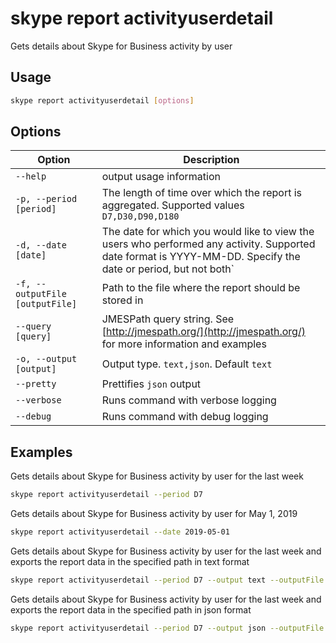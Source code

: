 # skype report activityuserdetail

Gets details about Skype for Business activity by user

## Usage

```sh
skype report activityuserdetail [options]
```

## Options

Option|Description
------|-----------
`--help`|output usage information
`-p, --period [period]`|The length of time over which the report is aggregated. Supported values `D7,D30,D90,D180`
`-d, --date [date]`|The date for which you would like to view the users who performed any activity. Supported date format is YYYY-MM-DD. Specify the date or period, but not both`
`-f, --outputFile [outputFile]`|Path to the file where the report should be stored in
`--query [query]`|JMESPath query string. See [http://jmespath.org/](http://jmespath.org/) for more information and examples
`-o, --output [output]`|Output type. `text,json`. Default `text`
`--pretty`|Prettifies `json` output
`--verbose`|Runs command with verbose logging
`--debug`|Runs command with debug logging

## Examples

Gets details about Skype for Business activity by user for the last week

```sh
skype report activityuserdetail --period D7
```

Gets details about Skype for Business activity by user for May 1, 2019

```sh
skype report activityuserdetail --date 2019-05-01
```

Gets details about Skype for Business activity by user for the last week and exports the report data in the specified path in text format

```sh
skype report activityuserdetail --period D7 --output text --outputFile 'activityuserdetail.txt'
```

Gets details about Skype for Business activity by user for the last week and exports the report data in the specified path in json format

```sh
skype report activityuserdetail --period D7 --output json --outputFile 'activityuserdetail.json'
```
